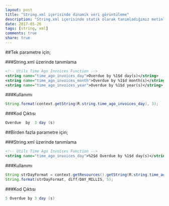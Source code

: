 ```yaml
---
layout: post
title: "String.xml içerisinde dinamik veri görüntüleme"
description: "String.xml içerisinde statik olarak tanımladığımız metinleri, dinamik olarak kullanımı."
date: 2017-05-26
tags: [string, xml]
comments: true
share: true
---
```


##Tek parametre için;

###String.xml üzerinde tanımlama

```xml
<!-- Utils Time Ago Invoices Function -->
<string name="time_ago_invoices_day">Overdue by %1$d day(s)</string>
<string name="time_ago_invoices_month">Overdue by %1$d month(s)</string>
<string name="time_ago_invoices_year">Overdue by %1$d year(s)</string>
```

###Kullanımı

```java
String.format(context.getString(R.string.time_ago_invoices_day), 3);
```

###Kod Çıktısı

```java
Overdue  by  3 day (s)
```

##Birden fazla parametre için;

###String.xml üzerinde tanımlama

```xml
<!-- Utils Time Ago Invoices Function -->
<string name="time_ago_invoices_day">%2$d Overdue by %1$d day(s)</string>
```

###Kullanımı

```java
String strDayFormat = context.getResources().getString(R.string.time_ago_invoices_day);
String.format(strDayFormat, diff/DAY_MILLIS, 5);
```

###Kod Çıktısı

```java
5 Overdue by 3 day (s)
```
